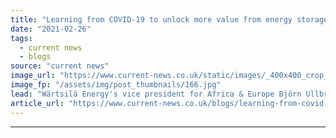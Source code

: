 ```yaml
---
title: "Learning from COVID-19 to unlock more value from energy storage"
date: "2021-02-26"
tags: 
  - current news
  - blogs
source: "current news"
image_url: "https://www.current-news.co.uk/static/images/_400x400_crop_center-center/Lerwick-Power-Station-SSEN-copyright.jpg"
image_fp: "/assets/img/post_thumbnails/166.jpg"
lead: "Wärtsilä Energy's vice president for Africa & Europe Björn Ullbro takes a look at the lessons learnt from COVID-19 by the storage sector, and what more can be done in the coming year."
article_url: "https://www.current-news.co.uk/blogs/learning-from-covid-19-to-unlock-more-value-from-energy-storage?utm_source=rss-feeds&utm_medium=rss&utm_campaign=rss"
---
```


---
